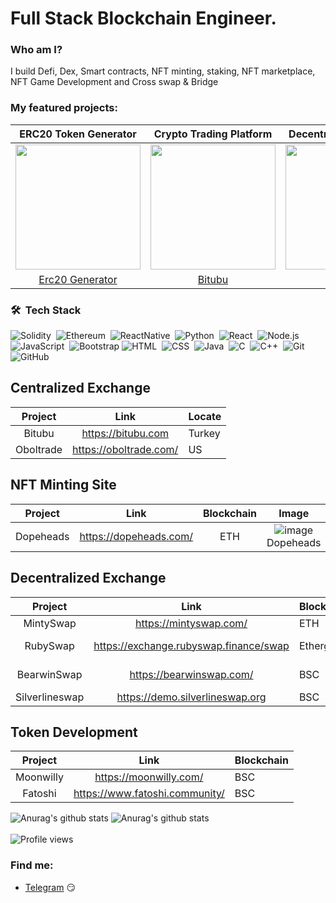 <!--
**top1st/top1st** is a ✨ _special_ ✨ repository because its `README.md` (this file) appears on your GitHub profile. -->


# Full Stack Blockchain Engineer.

### Who am I?

I build Defi, Dex, Smart contracts, NFT minting, staking, NFT marketplace, NFT Game Development and Cross swap & Bridge

### My featured projects:

| ERC20 Token Generator | Crypto Trading Platform | Decentralized Exchange | NFT Minting Website |
:---:|:---:| :---:| :---:|
<img src="https://user-images.githubusercontent.com/23559697/168871987-662ebf15-d150-4432-a8df-46a12b53e2ba.png" width="200"/> | <img src="https://user-images.githubusercontent.com/23559697/168872077-014fad28-5522-471e-90b3-c4cc62281297.png" width="200"/> | <img src="https://user-images.githubusercontent.com/23559697/168872115-143ce7dc-f97d-40df-9494-75acbb89530e.png" width="200"/> | <img src="https://user-images.githubusercontent.com/23559697/168872476-e266d61e-48b8-4df6-95fb-903b2e6a2f63.png" width="200"/>
| <a href="https://top1st.github.io/erc20-generator/">Erc20 Generator</a> | <a href="https://bitubu.com/en/trading/btcusdt">Bitubu</a> | <a href="https://pxswap.io/swap">Pxswap<a/> | <a href="https://dopeheads.com/">Dopehead</a> |


### 🛠 &nbsp;Tech Stack
![Solidity](https://img.shields.io/badge/-Solidity-05122A?style=flat&logo=solidity)&nbsp;
![Ethereum](https://img.shields.io/badge/-Ethereum-05122A?style=flat&logo=ethereum)&nbsp;
![ReactNative](https://img.shields.io/badge/-React_Native-05122A?style=flat&logo=react)&nbsp;
![Python](https://img.shields.io/badge/-Python-05122A?style=flat&logo=python)&nbsp;
![React](https://img.shields.io/badge/-React-05122A?style=flat&logo=react)&nbsp;
![Node.js](https://img.shields.io/badge/-Node.js-05122A?style=flat&logo=node.js)&nbsp;
![JavaScript](https://img.shields.io/badge/-JavaScript-05122A?style=flat&logo=javascript)&nbsp;
![Bootstrap](https://img.shields.io/badge/-Bootstrap-05122A?style=flat&logo=bootstrap&logoColor=563D7C)
![HTML](https://img.shields.io/badge/-HTML-05122A?style=flat&logo=HTML5)&nbsp;
![CSS](https://img.shields.io/badge/-CSS-05122A?style=flat&logo=CSS3&logoColor=1572B6)&nbsp;
![Java](https://img.shields.io/badge/-Java-05122A?style=flat&logo=Java&logoColor=FFA518)&nbsp;
![C](https://img.shields.io/badge/-C-05122A?style=flat&logo=C&logoColor=A8B9CC)&nbsp;
![C++](https://img.shields.io/badge/-C++-05122A?style=flat&logo=C%2B%2B&logoColor=00599C)&nbsp;
![Git](https://img.shields.io/badge/-Git-05122A?style=flat&logo=git)&nbsp;
![GitHub](https://img.shields.io/badge/-GitHub-05122A?style=flat&logo=github)&nbsp;
<br />


## Centralized Exchange
Project | Link | Locate
:-------------:|:-----------:|:----------|
Bitubu | https://bitubu.com | Turkey |
Oboltrade | https://oboltrade.com/ | US |

## NFT Minting Site
Project | Link | Blockchain | Image
:---:|:---:| :---:| :---:|
Dopeheads | https://dopeheads.com/ | ETH | ![image](https://user-images.githubusercontent.com/23559697/158931918-94cf7cc1-2899-471c-b677-ca12dae0e93a.png) <br> Dopeheads



## Decentralized Exchange
Project | Link | Blockchain | Image
:-------------:|:-----------:|:----------|:-------------------------:
MintySwap | https://mintyswap.com/ | ETH | ![image](https://user-images.githubusercontent.com/23559697/152624036-109b9adf-40ab-4623-b440-34f29a16d2cf.png) |
RubySwap | https://exchange.rubyswap.finance/swap | Ethergem | ![Screenshot_3](https://user-images.githubusercontent.com/23559697/152623912-c6d6389c-c64a-41d1-90c9-acb3edca378f.png) |
BearwinSwap | https://bearwinswap.com/ | BSC |![Screenshot_2](https://user-images.githubusercontent.com/23559697/152623733-7962a832-462c-4239-a5f4-53b0e1a53f49.png) |
Silverlineswap | https://demo.silverlineswap.org | BSC | ![image](https://user-images.githubusercontent.com/23559697/153787137-a81cea1f-cb94-47d2-9ec3-7acc6dd1fb27.png) |

## Token Development
Project | Link | Blockchain
:-------------:|:-----------:|:----------|
Moonwilly | https://moonwilly.com/ | BSC
Fatoshi | https://www.fatoshi.community/ | BSC


<!----[Anurag's github stats](https://github-readme-stats.vercel.app/api?username=top1st&show_icons=true&theme=radical)-->
 
 ![Anurag's github stats](https://github-readme-stats.vercel.app/api?username=top1st&show_icons=true&theme=radical) 
 ![Anurag's github stats](https://github-readme-stats.vercel.app/api/top-langs/?username=top1st&show_icons=true&theme=radical&langs_count=14&layout=compact&hide=html,php,css,javascript) 
 <br/> <br/>
  ![Profile views](https://gpvc.arturio.dev/top1st)  

### Find me:

- [Telegram](https://t.me/NFTisFun) :smirk:

<!--
**top1st/top1st** is a ✨ _special_ ✨ repository because its `README.md` (this file) appears on your GitHub profile.

Here are some ideas to get you started:

- 🔭 I’m currently working on ...
- 🌱 I’m currently learning ...
- 👯 I’m looking to collaborate on ...
- 🤔 I’m looking for help with ...
- 💬 Ask me about ...
- 📫 How to reach me: ...
- 😄 Pronouns: ...
- ⚡ Fun fact: ...
-->
